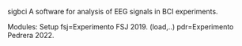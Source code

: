 sigbci
A software for analysis of EEG signals in BCI experiments.

Modules:
	Setup
        fsj=Experimento FSJ 2019. (load,..)
        pdr=Experimento Pedrera 2022. 

